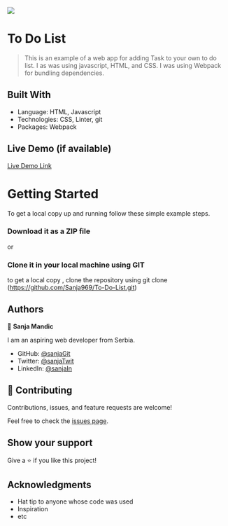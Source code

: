 ![](https://img.shields.io/badge/Microverse-blueviolet)

# To Do List

> This is an example of a web app for adding Task to your own to do list. I as was using javascript, HTML, and CSS. I was using Webpack for bundling dependencies.


## Built With

- Language: HTML, Javascript
- Technologies: CSS, Linter, git
- Packages: Webpack


## Live Demo (if available)

[Live Demo Link](https://sanja969.github.io/To-Do-List/)


# Getting Started

To get a local copy up and running follow these simple example steps.

### Download it as a ZIP file
or

### Clone it in your local machine using GIT
to get a local copy , clone the repository using git clone
(https://github.com/Sanja969/To-Do-List.git)


## Authors

👤 **Sanja Mandic**

I am an aspiring web developer from Serbia.
- GitHub: [@sanjaGit](https://github.com/Sanja969)
- Twitter: [@sanjaTwit](https://twitter.com/SanjaMandic42)
- LinkedIn: [@sanjaIn](https://linkedin.com/in/sanja-mandic-823995a2/)

## 🤝 Contributing

Contributions, issues, and feature requests are welcome!

Feel free to check the [issues page](../../issues/).

## Show your support

Give a ⭐️ if you like this project!

## Acknowledgments

- Hat tip to anyone whose code was used
- Inspiration
- etc

